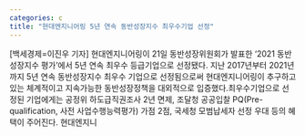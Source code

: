```yaml
---
categories: c
title: "현대엔지니어링 5년 연속 동반성장지수 최우수기업 선정"
---
```

[백세경제=이진우 기자] 현대엔지니어링이 21일 동반성장위원회가 발표한 ‘2021 동반성장지수 평가’에서 5년 연속 최우수 등급기업으로 선정됐다. 지난 2017년부터 2021년까지 5년 연속 동반성장지수 최우수 기업으로 선정됨으로써 현대엔지니어링이 추구하고 있는 체계적이고 지속가능한 동반성장정책을 대외적으로 입증했다.최우수기업으로 선정된 기업에게는 공정위 하도급직권조사 2년 면제, 조달청 공공입찰 PQ(Pre-qualification, 사전 사업수행능력평가) 가점 2점, 국세청 모범납세자 선정 우대 등의 혜택이 주어진다. 현대엔지니